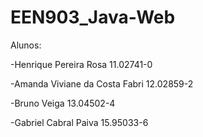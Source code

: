 # EEN903_Java-Web


Alunos:

-Henrique Pereira Rosa  		11.02741-0

-Amanda Viviane da Costa Fabri	12.02859-2

-Bruno Veiga					13.04502-4

-Gabriel Cabral Paiva      		15.95033-6